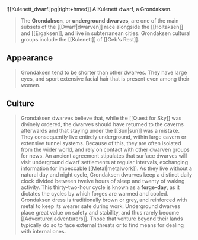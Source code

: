 ![[Kulenett_dwarf.jpg|right+hmed]] 
 A Kulenett dwarf, a Grondaksen.
> The **Grondaksen**, or **underground dwarves**, are one of the main subsets of the [[Dwarf|dwarven]] race alongside the [[Holtaksen]] and [[Ergaksen]], and live in subterranean cities. Grondaksen cultural groups include the [[Kulenett]] of [[Geb's Rest]].


## Appearance

> Grondaksen tend to be shorter than other dwarves. They have large eyes, and sport extensive facial hair that is present even among their women.


## Culture

> Grondaksen dwarves believe that, while the [[Quest for Sky]] was divinely ordered, the dwarves should have returned to the caverns afterwards and that staying under the [[Sun|sun]] was a mistake. They consequently live entirely underground, within large cavern or extensive tunnel systems. Because of this, they are often isolated from the wider world, and rely on contact with other dwarven groups for news. An ancient agreement stipulates that surface dwarves will visit underground dwarf settlements at regular intervals, exchanging information for impeccable [[Metal|metalwork]].
> As they live without a natural day and night cycle, Grondaksen dwarves keep a distinct daily clock divided between twelve hours of sleep and twenty of waking activity. This thirty-two-hour cycle is known as a **forge-day**, as it dictates the cycles by which forges are warmed and cooled.
> Grondaksen dress is traditionally brown or grey, and reinforced with metal to keep its wearer safe during work.
> Underground dwarves place great value on safety and stability, and thus rarely become [[Adventurer|adventurers]]. Those that venture beyond their lands typically do so to face external threats or to find means for dealing with internal ones.







